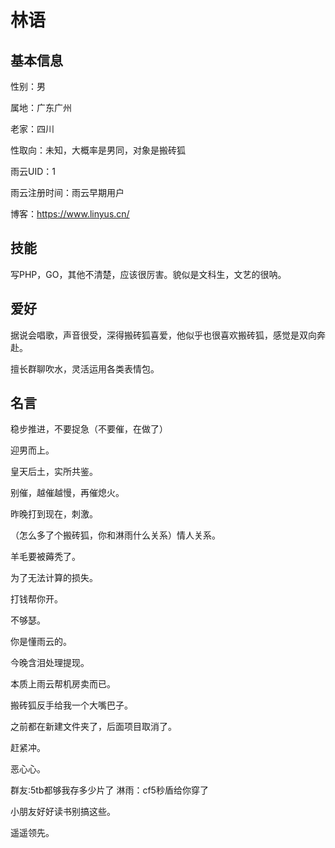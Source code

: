 # 林语

## 基本信息

性别：男

属地：广东广州

老家：四川

性取向：未知，大概率是男同，对象是搬砖狐

雨云UID：1

雨云注册时间：雨云早期用户

博客：https://www.linyus.cn/

## 技能

写PHP，GO，其他不清楚，应该很厉害。貌似是文科生，文艺的很呐。

## 爱好

据说会唱歌，声音很受，深得搬砖狐喜爱，他似乎也很喜欢搬砖狐，感觉是双向奔赴。

擅长群聊吹水，灵活运用各类表情包。

## 名言

稳步推进，不要捉急（不要催，在做了）

迎男而上。

皇天后土，实所共鉴。

别催，越催越慢，再催熄火。

昨晚打到现在，刺激。

（怎么多了个搬砖狐，你和淋雨什么关系）情人关系。

羊毛要被薅秃了。

为了无法计算的损失。

打钱帮你开。

不够瑟。

你是懂雨云的。

今晚含泪处理提现。

本质上雨云帮机房卖而已。

搬砖狐反手给我一个大嘴巴子。

之前都在新建文件夹了，后面项目取消了。

赶紧冲。

恶心心。

群友:5tb都够我存多少片了 淋雨：cf5秒盾给你穿了

小朋友好好读书别搞这些。

遥遥领先。